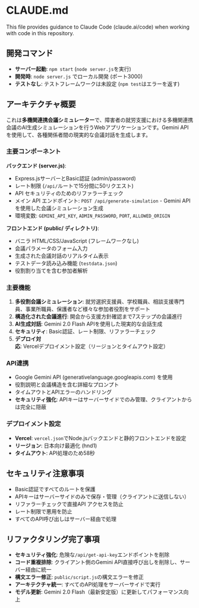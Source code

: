 # CLAUDE.md

This file provides guidance to Claude Code (claude.ai/code) when working with code in this repository.

## 開発コマンド

- **サーバー起動**: `npm start` (`node server.js`を実行)
- **開発時**: `node server.js` でローカル開発 (ポート3000)
- **テストなし**: テストフレームワークは未設定 (`npm test`はエラーを返す)

## アーキテクチャ概要

これは**多機関連携会議シミュレーター**で、障害者の就労支援における多機関連携会議のAI生成シミュレーションを行うWebアプリケーションです。Gemini APIを使用して、各種関係者間の現実的な会議対話を生成します。

### 主要コンポーネント

**バックエンド (server.js)**:
- Express.jsサーバーとBasic認証 (admin/password)
- レート制限 (`/api/`ルートで15分間に50リクエスト)
- API セキュリティのためのリファラーチェック
- メイン API エンドポイント: `POST /api/generate-simulation` - Gemini APIを使用した会議シミュレーション生成
- 環境変数: `GEMINI_API_KEY`, `ADMIN_PASSWORD`, `PORT`, `ALLOWED_ORIGIN`

**フロントエンド (public/ ディレクトリ)**:
- バニラ HTML/CSS/JavaScript (フレームワークなし)
- 会議パラメータのフォーム入力
- 生成された会議対話のリアルタイム表示
- テストデータ読み込み機能 (`testdata.json`)
- 役割割り当てを含む参加者解析

### 主要機能

1. **多役割会議シミュレーション**: 就労選択支援員、学校職員、相談支援専門員、事業所職員、保護者など様々な参加者役割をサポート
2. **構造化された会議進行**: 開会から支援方針確認まで7ステップの会議進行
3. **AI生成対話**: Gemini 2.0 Flash APIを使用した現実的な会話生成
4. **セキュリティ**: Basic認証、レート制限、リファラーチェック
5. **デプロイ対応**: Vercelデプロイメント設定（リージョンとタイムアウト設定）

### API連携

- Google Gemini API (generativelanguage.googleapis.com) を使用
- 役割説明と会議構造を含む詳細なプロンプト
- タイムアウトとAPIエラーのハンドリング
- **セキュリティ強化**: APIキーはサーバーサイドでのみ管理、クライアントからは完全に隠蔽

### デプロイメント設定

- **Vercel**: `vercel.json`でNode.jsバックエンドと静的フロントエンドを設定
- **リージョン**: 日本向け最適化 (hnd1)
- **タイムアウト**: API処理のため58秒

## セキュリティ注意事項

- Basic認証ですべてのルートを保護
- APIキーはサーバーサイドのみで保存・管理（クライアントに送信しない）
- リファラーチェックで直接API アクセスを防止
- レート制限で悪用を防止
- すべてのAPI呼び出しはサーバー経由で処理

## リファクタリング完了事項

- **セキュリティ強化**: 危険な`/api/get-api-key`エンドポイントを削除
- **コード重複排除**: クライアント側のGemini API直接呼び出しを削除し、サーバー経由に統一
- **構文エラー修正**: `public/script.js`の構文エラーを修正
- **アーキテクチャ統一**: すべてのAPI処理をサーバーサイドで実行
- **モデル更新**: Gemini 2.0 Flash（最新安定版）に更新してパフォーマンス向上
